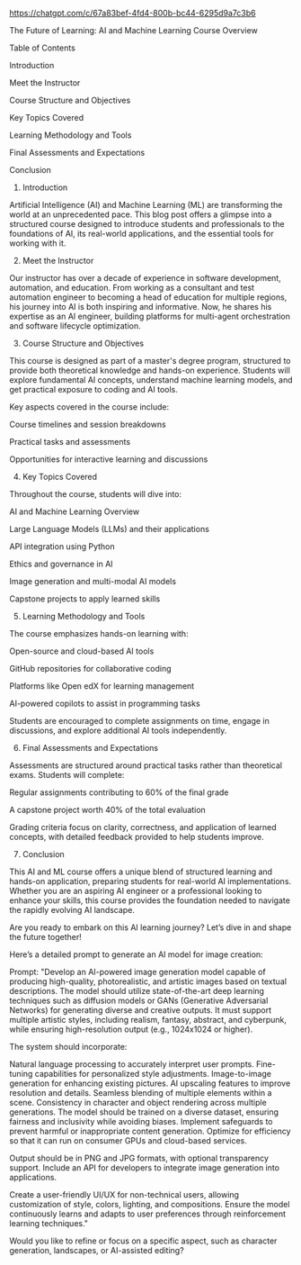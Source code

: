 https://chatgpt.com/c/67a83bef-4fd4-800b-bc44-6295d9a7c3b6

The Future of Learning: AI and Machine Learning Course Overview

Table of Contents

Introduction

Meet the Instructor

Course Structure and Objectives

Key Topics Covered

Learning Methodology and Tools

Final Assessments and Expectations

Conclusion

1. Introduction

Artificial Intelligence (AI) and Machine Learning (ML) are transforming the world at an unprecedented pace. This blog post offers a glimpse into a structured course designed to introduce students and professionals to the foundations of AI, its real-world applications, and the essential tools for working with it.

2. Meet the Instructor

Our instructor has over a decade of experience in software development, automation, and education. From working as a consultant and test automation engineer to becoming a head of education for multiple regions, his journey into AI is both inspiring and informative. Now, he shares his expertise as an AI engineer, building platforms for multi-agent orchestration and software lifecycle optimization.

3. Course Structure and Objectives

This course is designed as part of a master's degree program, structured to provide both theoretical knowledge and hands-on experience. Students will explore fundamental AI concepts, understand machine learning models, and get practical exposure to coding and AI tools.

Key aspects covered in the course include:

Course timelines and session breakdowns

Practical tasks and assessments

Opportunities for interactive learning and discussions

4. Key Topics Covered

Throughout the course, students will dive into:

AI and Machine Learning Overview

Large Language Models (LLMs) and their applications

API integration using Python

Ethics and governance in AI

Image generation and multi-modal AI models

Capstone projects to apply learned skills

5. Learning Methodology and Tools

The course emphasizes hands-on learning with:

Open-source and cloud-based AI tools

GitHub repositories for collaborative coding

Platforms like Open edX for learning management

AI-powered copilots to assist in programming tasks

Students are encouraged to complete assignments on time, engage in discussions, and explore additional AI tools independently.

6. Final Assessments and Expectations

Assessments are structured around practical tasks rather than theoretical exams. Students will complete:

Regular assignments contributing to 60% of the final grade

A capstone project worth 40% of the total evaluation

Grading criteria focus on clarity, correctness, and application of learned concepts, with detailed feedback provided to help students improve.

7. Conclusion

This AI and ML course offers a unique blend of structured learning and hands-on application, preparing students for real-world AI implementations. Whether you are an aspiring AI engineer or a professional looking to enhance your skills, this course provides the foundation needed to navigate the rapidly evolving AI landscape.

Are you ready to embark on this AI learning journey? Let’s dive in and shape the future together!





Here’s a detailed prompt to generate an AI model for image creation:

Prompt:
"Develop an AI-powered image generation model capable of producing high-quality, photorealistic, and artistic images based on textual descriptions. The model should utilize state-of-the-art deep learning techniques such as diffusion models or GANs (Generative Adversarial Networks) for generating diverse and creative outputs. It must support multiple artistic styles, including realism, fantasy, abstract, and cyberpunk, while ensuring high-resolution output (e.g., 1024x1024 or higher).

The system should incorporate:

Natural language processing to accurately interpret user prompts.
Fine-tuning capabilities for personalized style adjustments.
Image-to-image generation for enhancing existing pictures.
AI upscaling features to improve resolution and details.
Seamless blending of multiple elements within a scene.
Consistency in character and object rendering across multiple generations.
The model should be trained on a diverse dataset, ensuring fairness and inclusivity while avoiding biases. Implement safeguards to prevent harmful or inappropriate content generation. Optimize for efficiency so that it can run on consumer GPUs and cloud-based services.

Output should be in PNG and JPG formats, with optional transparency support. Include an API for developers to integrate image generation into applications.

Create a user-friendly UI/UX for non-technical users, allowing customization of style, colors, lighting, and compositions. Ensure the model continuously learns and adapts to user preferences through reinforcement learning techniques."

Would you like to refine or focus on a specific aspect, such as character generation, landscapes, or AI-assisted editing?